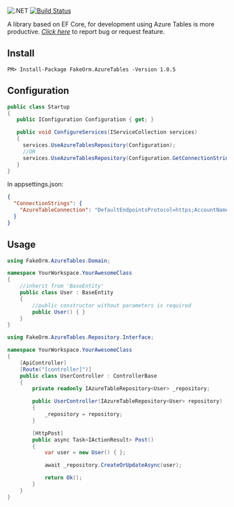 ![.NET](https://github.com/matheusvelloso/fakeorm/workflows/.NET/badge.svg) [![Build Status](https://unboxitrepositorios.visualstudio.com/FakeORM/_apis/build/status/matheusvelloso.fakeorm?branchName=master)](https://unboxitrepositorios.visualstudio.com/FakeORM/_build/latest?definitionId=5&branchName=master)

A library based on EF Core, for development using Azure Tables is more productive. [*Click here*](https://github.com/matheusvelloso/fakeorm/issues) to report bug or request feature.

## Install

	PM> Install-Package FakeOrm.AzureTables -Version 1.0.5
## Configuration

```cs
public class Startup
{
   public IConfiguration Configuration { get; }

   public void ConfigureServices(IServiceCollection services)
   {
     services.UseAzureTablesRepository(Configuration);
     //OR
     services.UseAzureTablesRepository(Configuration.GetConnectionString("AzureTableConnection"));
   }
}
```

In appsettings.json:

```json
{
  "ConnectionStrings": {
    "AzureTableConnection": "DefaultEndpointsProtocol=https;AccountName=**************;AccountKey=*********;EndpointSuffix=core.windows.net"
  }
}

```

## Usage

```csharp
using FakeOrm.AzureTables.Domain;

namespace YourWorkspace.YourAwesomeClass
{
    //inherit from 'BaseEntity'
    public class User : BaseEntity
    {
    	//public constructor without parameters is required
        public User() { }
    }
}
```
```csharp
using FakeOrm.AzureTables.Repository.Interface;

namespace YourWorkspace.YourAwesomeClass
{
    [ApiController]
    [Route("[controller]")]
    public class UserController : ControllerBase
    {
        private readonly IAzureTableRepository<User> _repository;

        public UserController(IAzureTableRepository<User> repository)
        {
            _repository = repository;
        }

        [HttpPost]
        public async Task<IActionResult> Post()
        {
            var user = new User() { };

            await _repository.CreateOrUpdateAsync(user);

            return Ok();
        }
    }
}
```
